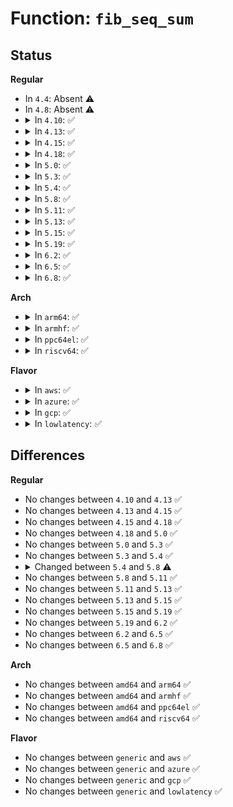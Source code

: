 # Function: <code>fib_seq_sum</code>

## Status
<b>Regular</b>
<ul>
<li>
In <code>4.4</code>: Absent ⚠️
</li>
<li>
In <code>4.8</code>: Absent ⚠️
</li>
<li>
<details>
<summary>In <code>4.10</code>: ✅</summary>

```c
unsigned int fib_seq_sum();
```

**Collision:** Unique Static

**Inline:** No

**Transformation:** False

**Instances:**

```
In net/ipv4/fib_trie.c (ffffffff8183d5e0)
Location: net/ipv4/fib_trie.c:87
Inline: False
Direct callers:
  - net/ipv4/fib_trie.c:register_fib_notifier
  - net/ipv4/fib_trie.c:register_fib_notifier
```
**Symbols:**

```
ffffffff8183d5e0-ffffffff8183d629: fib_seq_sum (STB_LOCAL)
```
</details>
</li>
<li>
<details>
<summary>In <code>4.13</code>: ✅</summary>

```c
unsigned int fib_seq_sum();
```

**Collision:** Unique Static

**Inline:** No

**Transformation:** False

**Instances:**

```
In net/ipv4/fib_notifier.c (ffffffff81862110)
Location: net/ipv4/fib_notifier.c:27
Inline: False
Direct callers:
  - net/ipv4/fib_notifier.c:register_fib_notifier
  - net/ipv4/fib_notifier.c:register_fib_notifier
```
**Symbols:**

```
ffffffff81862110-ffffffff81862161: fib_seq_sum (STB_LOCAL)
```
</details>
</li>
<li>
<details>
<summary>In <code>4.15</code>: ✅</summary>

```c
unsigned int fib_seq_sum();
```

**Collision:** Unique Static

**Inline:** No

**Transformation:** False

**Instances:**

```
In net/core/fib_notifier.c (ffffffff8186a4c0)
Location: net/core/fib_notifier.c:29
Inline: False
Direct callers:
  - net/core/fib_notifier.c:register_fib_notifier
  - net/core/fib_notifier.c:register_fib_notifier
```
**Symbols:**

```
ffffffff8186a4c0-ffffffff8186a55a: fib_seq_sum (STB_LOCAL)
```
</details>
</li>
<li>
<details>
<summary>In <code>4.18</code>: ✅</summary>

```c
unsigned int fib_seq_sum();
```

**Collision:** Unique Static

**Inline:** No

**Transformation:** False

**Instances:**

```
In net/core/fib_notifier.c (ffffffff818ba230)
Location: net/core/fib_notifier.c:35
Inline: False
Direct callers:
  - net/core/fib_notifier.c:register_fib_notifier
  - net/core/fib_notifier.c:register_fib_notifier
```
**Symbols:**

```
ffffffff818ba230-ffffffff818ba2e2: fib_seq_sum (STB_LOCAL)
```
</details>
</li>
<li>
<details>
<summary>In <code>5.0</code>: ✅</summary>

```c
unsigned int fib_seq_sum();
```

**Collision:** Unique Static

**Inline:** No

**Transformation:** False

**Instances:**

```
In net/core/fib_notifier.c (ffffffff818e10b0)
Location: net/core/fib_notifier.c:35
Inline: False
Direct callers:
  - net/core/fib_notifier.c:register_fib_notifier
  - net/core/fib_notifier.c:register_fib_notifier
```
**Symbols:**

```
ffffffff818e10b0-ffffffff818e1162: fib_seq_sum (STB_LOCAL)
```
</details>
</li>
<li>
<details>
<summary>In <code>5.3</code>: ✅</summary>

```c
unsigned int fib_seq_sum();
```

**Collision:** Unique Static

**Inline:** No

**Transformation:** False

**Instances:**

```
In net/core/fib_notifier.c (ffffffff8192f8a0)
Location: net/core/fib_notifier.c:35
Inline: False
Direct callers:
  - net/core/fib_notifier.c:register_fib_notifier
  - net/core/fib_notifier.c:register_fib_notifier
```
**Symbols:**

```
ffffffff8192f8a0-ffffffff8192f952: fib_seq_sum (STB_LOCAL)
```
</details>
</li>
<li>
<details>
<summary>In <code>5.4</code>: ✅</summary>

```c
unsigned int fib_seq_sum();
```

**Collision:** Unique Static

**Inline:** No

**Transformation:** False

**Instances:**

```
In net/core/fib_notifier.c (ffffffff81961b10)
Location: net/core/fib_notifier.c:42
Inline: False
Direct callers:
  - net/core/fib_notifier.c:register_fib_notifier
  - net/core/fib_notifier.c:register_fib_notifier
```
**Symbols:**

```
ffffffff81961b10-ffffffff81961bcd: fib_seq_sum (STB_LOCAL)
```
</details>
</li>
<li>
<details>
<summary>In <code>5.8</code>: ✅</summary>

```c
unsigned int fib_seq_sum(struct net *net);
```

**Collision:** Unique Static

**Inline:** No

**Transformation:** False

**Instances:**

```
In net/core/fib_notifier.c (ffffffff81a35110)
Location: net/core/fib_notifier.c:40
Inline: False
Direct callers:
  - net/core/fib_notifier.c:register_fib_notifier
  - net/core/fib_notifier.c:register_fib_notifier
```
**Symbols:**

```
ffffffff81a35110-ffffffff81a35191: fib_seq_sum (STB_LOCAL)
```
</details>
</li>
<li>
<details>
<summary>In <code>5.11</code>: ✅</summary>

```c
unsigned int fib_seq_sum(struct net *net);
```

**Collision:** Unique Static

**Inline:** No

**Transformation:** False

**Instances:**

```
In net/core/fib_notifier.c (ffffffff81a37470)
Location: net/core/fib_notifier.c:40
Inline: False
Direct callers:
  - net/core/fib_notifier.c:register_fib_notifier
  - net/core/fib_notifier.c:register_fib_notifier
```
**Symbols:**

```
ffffffff81a37470-ffffffff81a374fb: fib_seq_sum (STB_LOCAL)
```
</details>
</li>
<li>
<details>
<summary>In <code>5.13</code>: ✅</summary>

```c
unsigned int fib_seq_sum(struct net *net);
```

**Collision:** Unique Static

**Inline:** No

**Transformation:** False

**Instances:**

```
In net/core/fib_notifier.c (ffffffff81a1e5d0)
Location: net/core/fib_notifier.c:40
Inline: False
Direct callers:
  - net/core/fib_notifier.c:register_fib_notifier
  - net/core/fib_notifier.c:register_fib_notifier
```
**Symbols:**

```
ffffffff81a1e5d0-ffffffff81a1e65b: fib_seq_sum (STB_LOCAL)
```
</details>
</li>
<li>
<details>
<summary>In <code>5.15</code>: ✅</summary>

```c
unsigned int fib_seq_sum(struct net *net);
```

**Collision:** Unique Static

**Inline:** No

**Transformation:** False

**Instances:**

```
In net/core/fib_notifier.c (ffffffff81ad2670)
Location: net/core/fib_notifier.c:40
Inline: False
Direct callers:
  - net/core/fib_notifier.c:register_fib_notifier
  - net/core/fib_notifier.c:register_fib_notifier
```
**Symbols:**

```
ffffffff81ad2670-ffffffff81ad26fb: fib_seq_sum (STB_LOCAL)
```
</details>
</li>
<li>
<details>
<summary>In <code>5.19</code>: ✅</summary>

```c
unsigned int fib_seq_sum(struct net *net);
```

**Collision:** Unique Static

**Inline:** No

**Transformation:** False

**Instances:**

```
In net/core/fib_notifier.c (ffffffff81c500a0)
Location: net/core/fib_notifier.c:40
Inline: False
Direct callers:
  - net/core/fib_notifier.c:register_fib_notifier
  - net/core/fib_notifier.c:register_fib_notifier
```
**Symbols:**

```
ffffffff81c500a0-ffffffff81c5013b: fib_seq_sum (STB_LOCAL)
```
</details>
</li>
<li>
<details>
<summary>In <code>6.2</code>: ✅</summary>

```c
unsigned int fib_seq_sum(struct net *net);
```

**Collision:** Unique Static

**Inline:** No

**Transformation:** False

**Instances:**

```
In net/core/fib_notifier.c (ffffffff81e05420)
Location: net/core/fib_notifier.c:40
Inline: False
Direct callers:
  - net/core/fib_notifier.c:register_fib_notifier
  - net/core/fib_notifier.c:register_fib_notifier
```
**Symbols:**

```
ffffffff81e05420-ffffffff81e054bb: fib_seq_sum (STB_LOCAL)
```
</details>
</li>
<li>
<details>
<summary>In <code>6.5</code>: ✅</summary>

```c
unsigned int fib_seq_sum(struct net *net);
```

**Collision:** Unique Static

**Inline:** No

**Transformation:** False

**Instances:**

```
In net/core/fib_notifier.c (ffffffff81e77c70)
Location: net/core/fib_notifier.c:40
Inline: False
Direct callers:
  - net/core/fib_notifier.c:register_fib_notifier
  - net/core/fib_notifier.c:register_fib_notifier
```
**Symbols:**

```
ffffffff81e77c70-ffffffff81e77d0b: fib_seq_sum (STB_LOCAL)
```
</details>
</li>
<li>
<details>
<summary>In <code>6.8</code>: ✅</summary>

```c
unsigned int fib_seq_sum(struct net *net);
```

**Collision:** Unique Static

**Inline:** No

**Transformation:** False

**Instances:**

```
In net/core/fib_notifier.c (ffffffff81f37c30)
Location: net/core/fib_notifier.c:40
Inline: False
Direct callers:
  - net/core/fib_notifier.c:register_fib_notifier
  - net/core/fib_notifier.c:register_fib_notifier
```
**Symbols:**

```
ffffffff81f37c30-ffffffff81f37ccb: fib_seq_sum (STB_LOCAL)
```
</details>
</li>
</ul>
<b>Arch</b>
<ul>
<li>
<details>
<summary>In <code>arm64</code>: ✅</summary>

```c
unsigned int fib_seq_sum();
```

**Collision:** Unique Static

**Inline:** No

**Transformation:** False

**Instances:**

```
In net/core/fib_notifier.c (ffff800010c057f0)
Location: net/core/fib_notifier.c:42
Inline: False
Direct callers:
  - net/core/fib_notifier.c:register_fib_notifier
  - net/core/fib_notifier.c:register_fib_notifier
```
**Symbols:**

```
ffff800010c057f0-ffff800010c058e4: fib_seq_sum (STB_LOCAL)
```
</details>
</li>
<li>
<details>
<summary>In <code>armhf</code>: ✅</summary>

```c
unsigned int fib_seq_sum();
```

**Collision:** Unique Static

**Inline:** No

**Transformation:** False

**Instances:**

```
In net/core/fib_notifier.c (c0d1e8bc)
Location: net/core/fib_notifier.c:42
Inline: False
Direct callers:
  - net/core/fib_notifier.c:register_fib_notifier
  - net/core/fib_notifier.c:register_fib_notifier
```
**Symbols:**

```
c0d1e8bc-c0d1e990: fib_seq_sum (STB_LOCAL)
```
</details>
</li>
<li>
<details>
<summary>In <code>ppc64el</code>: ✅</summary>

```c
unsigned int fib_seq_sum();
```

**Collision:** Unique Static

**Inline:** No

**Transformation:** False

**Instances:**

```
In net/core/fib_notifier.c (c000000000cef990)
Location: net/core/fib_notifier.c:42
Inline: False
Direct callers:
  - net/core/fib_notifier.c:register_fib_notifier
  - net/core/fib_notifier.c:register_fib_notifier
```
**Symbols:**

```
c000000000cef990-c000000000cefb14: fib_seq_sum (STB_LOCAL)
```
</details>
</li>
<li>
<details>
<summary>In <code>riscv64</code>: ✅</summary>

```c
unsigned int fib_seq_sum();
```

**Collision:** Unique Static

**Inline:** No

**Transformation:** False

**Instances:**

```
In net/core/fib_notifier.c (ffffffe000783fee)
Location: net/core/fib_notifier.c:42
Inline: False
Direct callers:
  - net/core/fib_notifier.c:register_fib_notifier
  - net/core/fib_notifier.c:register_fib_notifier
```
**Symbols:**

```
ffffffe000783fee-ffffffe0007840d2: fib_seq_sum (STB_LOCAL)
```
</details>
</li>
</ul>
<b>Flavor</b>
<ul>
<li>
<details>
<summary>In <code>aws</code>: ✅</summary>

```c
unsigned int fib_seq_sum();
```

**Collision:** Unique Static

**Inline:** No

**Transformation:** False

**Instances:**

```
In net/core/fib_notifier.c (ffffffff81901ae0)
Location: net/core/fib_notifier.c:42
Inline: False
Direct callers:
  - net/core/fib_notifier.c:register_fib_notifier
  - net/core/fib_notifier.c:register_fib_notifier
```
**Symbols:**

```
ffffffff81901ae0-ffffffff81901b9d: fib_seq_sum (STB_LOCAL)
```
</details>
</li>
<li>
<details>
<summary>In <code>azure</code>: ✅</summary>

```c
unsigned int fib_seq_sum();
```

**Collision:** Unique Static

**Inline:** No

**Transformation:** False

**Instances:**

```
In net/core/fib_notifier.c (ffffffff818bb910)
Location: net/core/fib_notifier.c:42
Inline: False
Direct callers:
  - net/core/fib_notifier.c:register_fib_notifier
  - net/core/fib_notifier.c:register_fib_notifier
```
**Symbols:**

```
ffffffff818bb910-ffffffff818bb9cd: fib_seq_sum (STB_LOCAL)
```
</details>
</li>
<li>
<details>
<summary>In <code>gcp</code>: ✅</summary>

```c
unsigned int fib_seq_sum();
```

**Collision:** Unique Static

**Inline:** No

**Transformation:** False

**Instances:**

```
In net/core/fib_notifier.c (ffffffff81952b10)
Location: net/core/fib_notifier.c:42
Inline: False
Direct callers:
  - net/core/fib_notifier.c:register_fib_notifier
  - net/core/fib_notifier.c:register_fib_notifier
```
**Symbols:**

```
ffffffff81952b10-ffffffff81952bcd: fib_seq_sum (STB_LOCAL)
```
</details>
</li>
<li>
<details>
<summary>In <code>lowlatency</code>: ✅</summary>

```c
unsigned int fib_seq_sum();
```

**Collision:** Unique Static

**Inline:** No

**Transformation:** False

**Instances:**

```
In net/core/fib_notifier.c (ffffffff81974590)
Location: net/core/fib_notifier.c:42
Inline: False
Direct callers:
  - net/core/fib_notifier.c:register_fib_notifier
  - net/core/fib_notifier.c:register_fib_notifier
```
**Symbols:**

```
ffffffff81974590-ffffffff81974661: fib_seq_sum (STB_LOCAL)
```
</details>
</li>
</ul>

## Differences
<b>Regular</b>
<ul>
<li>
No changes between <code>4.10</code> and <code>4.13</code> ✅
</li>
<li>
No changes between <code>4.13</code> and <code>4.15</code> ✅
</li>
<li>
No changes between <code>4.15</code> and <code>4.18</code> ✅
</li>
<li>
No changes between <code>4.18</code> and <code>5.0</code> ✅
</li>
<li>
No changes between <code>5.0</code> and <code>5.3</code> ✅
</li>
<li>
No changes between <code>5.3</code> and <code>5.4</code> ✅
</li>
<li>
<details>
<summary>Changed between <code>5.4</code> and <code>5.8</code> ⚠️</summary>
<ul>
<li>
<b>Param added. </b>
<code>struct net *net</code>
</li>
</ul>
</details>
</li>
<li>
No changes between <code>5.8</code> and <code>5.11</code> ✅
</li>
<li>
No changes between <code>5.11</code> and <code>5.13</code> ✅
</li>
<li>
No changes between <code>5.13</code> and <code>5.15</code> ✅
</li>
<li>
No changes between <code>5.15</code> and <code>5.19</code> ✅
</li>
<li>
No changes between <code>5.19</code> and <code>6.2</code> ✅
</li>
<li>
No changes between <code>6.2</code> and <code>6.5</code> ✅
</li>
<li>
No changes between <code>6.5</code> and <code>6.8</code> ✅
</li>
</ul>
<b>Arch</b>
<ul>
<li>
No changes between <code>amd64</code> and <code>arm64</code> ✅
</li>
<li>
No changes between <code>amd64</code> and <code>armhf</code> ✅
</li>
<li>
No changes between <code>amd64</code> and <code>ppc64el</code> ✅
</li>
<li>
No changes between <code>amd64</code> and <code>riscv64</code> ✅
</li>
</ul>
<b>Flavor</b>
<ul>
<li>
No changes between <code>generic</code> and <code>aws</code> ✅
</li>
<li>
No changes between <code>generic</code> and <code>azure</code> ✅
</li>
<li>
No changes between <code>generic</code> and <code>gcp</code> ✅
</li>
<li>
No changes between <code>generic</code> and <code>lowlatency</code> ✅
</li>
</ul>
